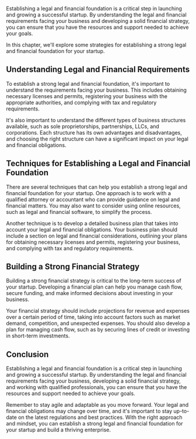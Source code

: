 
Establishing a legal and financial foundation is a critical step in launching and growing a successful startup. By understanding the legal and financial requirements facing your business and developing a solid financial strategy, you can ensure that you have the resources and support needed to achieve your goals.

In this chapter, we'll explore some strategies for establishing a strong legal and financial foundation for your startup.

Understanding Legal and Financial Requirements
----------------------------------------------

To establish a strong legal and financial foundation, it's important to understand the requirements facing your business. This includes obtaining necessary licenses and permits, registering your business with the appropriate authorities, and complying with tax and regulatory requirements.

It's also important to understand the different types of business structures available, such as sole proprietorships, partnerships, LLCs, and corporations. Each structure has its own advantages and disadvantages, and choosing the right structure can have a significant impact on your legal and financial obligations.

Techniques for Establishing a Legal and Financial Foundation
------------------------------------------------------------

There are several techniques that can help you establish a strong legal and financial foundation for your startup. One approach is to work with a qualified attorney or accountant who can provide guidance on legal and financial matters. You may also want to consider using online resources, such as legal and financial software, to simplify the process.

Another technique is to develop a detailed business plan that takes into account your legal and financial obligations. Your business plan should include a section on legal and financial considerations, outlining your plans for obtaining necessary licenses and permits, registering your business, and complying with tax and regulatory requirements.

Building a Strong Financial Strategy
------------------------------------

Building a strong financial strategy is critical to the long-term success of your startup. Developing a financial plan can help you manage cash flow, secure funding, and make informed decisions about investing in your business.

Your financial strategy should include projections for revenue and expenses over a certain period of time, taking into account factors such as market demand, competition, and unexpected expenses. You should also develop a plan for managing cash flow, such as by securing lines of credit or investing in short-term investments.

Conclusion
----------

Establishing a legal and financial foundation is a critical step in launching and growing a successful startup. By understanding the legal and financial requirements facing your business, developing a solid financial strategy, and working with qualified professionals, you can ensure that you have the resources and support needed to achieve your goals.

Remember to stay agile and adaptable as you move forward. Your legal and financial obligations may change over time, and it's important to stay up-to-date on the latest regulations and best practices. With the right approach and mindset, you can establish a strong legal and financial foundation for your startup and build a thriving enterprise.
